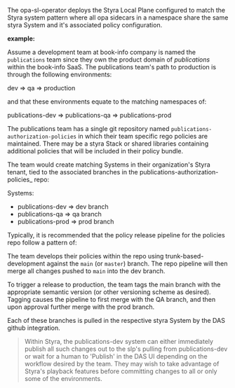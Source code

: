 The opa-sl-operator deploys the Styra Local Plane configured to match the Styra system pattern where all opa sidecars in a namespace share the same styra System and it's associated policy configuration.  


**example:**  

Assume a development team at book-info company is named the `publications` team since they own the product domain of _publications_ within the book-info SaaS. The publications team's path to production is through the following environments:  

dev => qa => production  

and that these environments equate to the matching namespaces of:  

publications-dev => publications-qa => publications-prod  

The publications team has a single git repository named `publications-authorization-policies` in which their team specific rego policies are maintained. There may be a styra Stack or shared libraries containing additional policies that will be included in their policy bundle.

The team would create matching Systems in their organization's Styra tenant, tied to the associated branches in the publications-authorization-policies_ repo:  

Systems:  
- publications-dev => dev branch  
- publications-qa => qa branch  
- publications-prod => prod branch  

Typically, it is recommended that the policy release pipeline for the policies repo follow a pattern of:  

The team develops their policies within the repo using trunk-based-development against the `main` (or `master`) branch. The repo pipeline will then merge all changes pushed to `main` into the dev branch.  

To trigger a release to production, the team tags the main branch with the appropriate semantic version (or other versioning scheme as desired). Tagging causes the pipeline to first merge with the QA branch, and then upon approval further merge with the prod branch.  

Each of these branches is pulled in the respective styra System by the DAS github integration.  

> Within Styra, the publications-dev system can either immediately publish all such changes out to the slp's pulling from publications-dev or wait for a human to 'Publish' in the DAS UI depending on the workflow desired by the team. They may wish to take advantage of Styra's playback features before committing changes to all or only some of the environments.  
